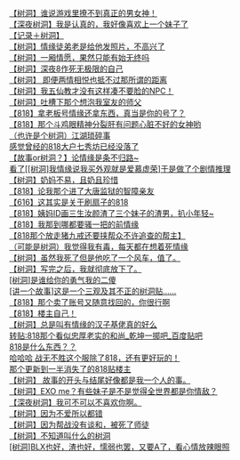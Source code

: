 [【树洞】谁说游戏里撩不到真正的男女神！](http://tieba.baidu.com/p/4787006205?see_lz=1&pn=)   
[【深夜树洞】我是认真的，我好像喜欢上一个妹子了](http://tieba.baidu.com/p/4786180254?see_lz=1&pn=)   
[【记录＋树洞】](http://tieba.baidu.com/p/4786671562?see_lz=1&pn=)   
[【树洞】情缘徒弟老是给他发照片，不高兴了](http://tieba.baidu.com/p/4786154671?see_lz=1&pn=)   
[【树洞】一厢情愿，果然只能有始无终吗](http://tieba.baidu.com/p/4786992908?see_lz=1&pn=)   
[【树洞】深夜8作死无极限的自己](http://tieba.baidu.com/p/4786235520?see_lz=1&pn=)   
[【树洞】 即便两情相悦也抵不过那所谓的距离](http://tieba.baidu.com/p/4786659310?see_lz=1&pn=)   
[【树洞】我五仙教才没有这样凑不要脸的NPC！](http://tieba.baidu.com/p/4786468195?see_lz=1&pn=)   
[【树洞】吐槽下那个想泡我室友的师父](http://tieba.baidu.com/p/4787481507?see_lz=1&pn=)   
[【818】拿老板号情缘还拿东西，真当是你的号了？](http://tieba.baidu.com/p/4787281684?see_lz=1&pn=)   
[【818】那个斗鸡眼精神分裂肝有问题心脏不好的女神哟](http://tieba.baidu.com/p/4787331039?see_lz=1&pn=)   
[（也许是个树洞）江湖琐碎事](http://tieba.baidu.com/p/4786490105?see_lz=1&pn=)   
[感觉曾经的818大户七秀坊已经没落了](http://tieba.baidu.com/p/4786503611?see_lz=1&pn=)   
[【故事or树洞？】论情缘是条不归路~](http://tieba.baidu.com/p/4787417578?see_lz=1&pn=)   
[看了[[树洞]我情缘说我买外观就是爱慕虚荣]于是做了个剧情推理](http://tieba.baidu.com/p/4786454659?see_lz=1&pn=)   
[【树洞】奶妈不易，且奶且珍惜](http://tieba.baidu.com/p/4787115144?see_lz=1&pn=)   
[【818】论我那个进了大唐监狱的智障亲友](http://tieba.baidu.com/p/4787459781?see_lz=1&pn=)   
[【616】这其实是关于刷扇子的818](http://tieba.baidu.com/p/4787066369?see_lz=1&pn=)   
[【818】姨妈ID画三生汝颜渣了三个妹子的渣男，扒小年轻~](http://tieba.baidu.com/p/4787134245?see_lz=1&pn=)   
[【818】我那到哪都要骚一把的前情缘](http://tieba.baidu.com/p/4786740013?see_lz=1&pn=)   
[【818那个放走猪九戒还要挟帮众不许追查的帮主】](http://tieba.baidu.com/p/4787448761?see_lz=1&pn=)   
[（可能是树洞）我觉得我有毒，每天都在想着死情缘](http://tieba.baidu.com/p/4787443378?see_lz=1&pn=)   
[【树洞】虽然我死了但是他吃了一个风车，值了。](http://tieba.baidu.com/p/4787163451?see_lz=1&pn=)   
[【树洞】写完之后，我就彻底放下了。](http://tieba.baidu.com/p/4787370529?see_lz=1&pn=)   
[[树洞]是谁给你的勇气我的二傻](http://tieba.baidu.com/p/4787440282?see_lz=1&pn=)   
[[讲一个故事]这是一个三观及其不正的树洞贴……](http://tieba.baidu.com/p/4786256012?see_lz=1&pn=)   
[【818】那个卖了账号又随意找回的，你很行啊](http://tieba.baidu.com/p/4787451102?see_lz=1&pn=)   
[【818】楼主自己！](http://tieba.baidu.com/p/4787386193?see_lz=1&pn=)   
[【树洞】总是叫有情缘的汉子基佬真的好么](http://tieba.baidu.com/p/4786510256?see_lz=1&pn=)   
[转贴:818那个看似忠厚老实的和尚_乾坤一掷吧_百度贴吧](http://tieba.baidu.com/p/4787190522?see_lz=1&pn=)   
[818是什么东西？？](http://tieba.baidu.com/p/4787048481?see_lz=1&pn=)   
[哈哈哈 战无不胜这个服除了818，还有更好玩的！](http://tieba.baidu.com/p/4787036080?see_lz=1&pn=)   
[那个更新到一半消失了的818贴楼主](http://tieba.baidu.com/p/4786922288?see_lz=1&pn=)   
[【树洞】 故事的开头与结尾好像都是我一个人的事。](http://tieba.baidu.com/p/4786806682?see_lz=1&pn=)   
[【树洞】EXO me？有些妹子是不是觉得全世界都是你情敌？](http://tieba.baidu.com/p/4786753590?see_lz=1&pn=)   
[【深夜树洞】我可不可以不喜欢你啊。](http://tieba.baidu.com/p/4786196757?see_lz=1&pn=)   
[【树洞】因为不爱所以都错](http://tieba.baidu.com/p/4786770164?see_lz=1&pn=)   
[【树洞】因为帮战没有谈和，被死了师徒](http://tieba.baidu.com/p/4786728170?see_lz=1&pn=)   
[【树洞】不知道叫什么的树洞](http://tieba.baidu.com/p/4786172680?see_lz=1&pn=)   
[[树洞]BLX也好，渣也好，懦弱也罢，又要A了，看心情放辣眼照](http://tieba.baidu.com/p/4786208397?see_lz=1&pn=)   
